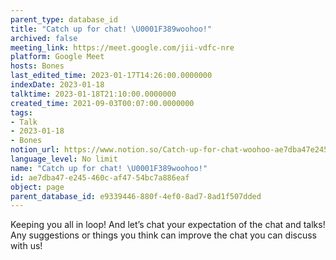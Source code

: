 ```yaml
---
parent_type: database_id
title: "Catch up for chat! \U0001F389woohoo!"
archived: false
meeting_link: https://meet.google.com/jii-vdfc-nre
platform: Google Meet
hosts: Bones
last_edited_time: 2023-01-17T14:26:00.0000000
indexDate: 2023-01-18
talktime: 2023-01-18T21:10:00.0000000
created_time: 2021-09-03T00:07:00.0000000
tags:
- Talk
- 2023-01-18
- Bones
notion_url: https://www.notion.so/Catch-up-for-chat-woohoo-ae7dba47e245460caf4754bc7a886eaf
language_level: No limit
name: "Catch up for chat! \U0001F389woohoo!"
id: ae7dba47-e245-460c-af47-54bc7a886eaf
object: page
parent_database_id: e9339446-880f-4ef0-8ad7-8ad1f507dded
---
```


Keeping you all in loop! And let’s chat your expectation of the chat and talks!
Any suggestions or things you think can improve the chat you can discuss with us!





